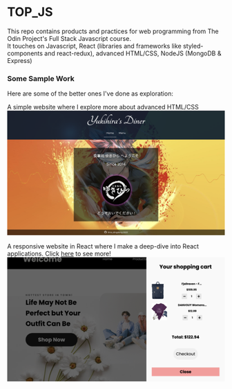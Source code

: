 # TOP_JS
This repo contains products and practices for web programming from The Odin Project's Full Stack Javascript course.
<br>
It touches on Javascript, React (libraries and frameworks like styled-components and react-redux), advanced HTML/CSS, NodeJS (MongoDB & Express)

### Some Sample Work
Here are some of the better ones I've done as exploration:
<p>
A simple website where I explore more about advanced HTML/CSS
<br>
<img src="assets/demo/diner.png" alt="Restaurant Page" width="700"/>


A responsive website in React where I make a deep-dive into React applications. Click [here](https://4ndrelim.github.io/TOP_JS/) to see more!
<br>
<img src="assets/demo/shopping_cart.png" alt="Shpping Site" width="700"/>


